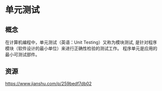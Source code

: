 # 单元测试


## 概念
在计算机编程中，单元测试（英语：Unit Testing）又称为模块测试, 是针对程序模块（软件设计的最小单位）来进行正确性检验的测试工作。 程序单元是应用的最小可测试部件。

## 资源
https://www.jianshu.com/p/259bedf7db02